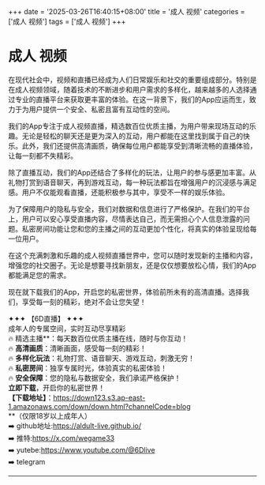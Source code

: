 +++
date = '2025-03-26T16:40:15+08:00'
title = '成人 视频'
categories = ['成人 视频']
tags = ['成人 视频']
+++

# 成人 视频

在现代社会中，视频和直播已经成为人们日常娱乐和社交的重要组成部分。特别是在成人视频领域，随着技术的不断进步和用户需求的多样化，越来越多的人选择通过专业的直播平台来获取更丰富的体验。在这一背景下，我们的App应运而生，致力于为用户提供一个安全、私密且富有互动性的空间。

我们的App专注于成人视频直播，精选数百位优质主播，为用户带来现场互动的乐趣。无论是轻松的聊天还是更为深入的互动，用户都能在这里找到属于自己的快乐。此外，我们还提供高清画质，确保每位用户都能享受到清晰流畅的直播体验，让每一刻都不失精彩。

除了直播互动，我们的App还结合了多样化的玩法，让用户的参与感更加丰富。从礼物打赏到语音聊天，再到游戏互动，每一种玩法都旨在增强用户的沉浸感与满足感。用户不仅能观看直播，还能积极参与其中，享受不一样的娱乐体验。

为了保障用户的隐私与安全，我们对数据和信息进行了严格保护。在我们的平台上，用户可以安心享受直播内容，尽情表达自己，而无需担心个人信息泄露的问题。私密房间功能让您和您的主播之间的互动更加个性化，将真实的体验呈现给每一位用户。

在这个充满刺激和乐趣的成人视频直播世界中，您可以随时发现新的主播和内容，增强您的社交圈子。无论是想要寻找新朋友，还是仅仅想要放松心情，我们的App都能满足您的需求。

现在就下载我们的App，开启您的私密世界，体验前所未有的高清直播。选择我们，享受每一刻的精彩，绝对不会让您失望！

✦✦✦ 【6D直播】 ✦✦✦  
成年人的专属空间，实时互动尽享精彩  
🔥 精选主播**：每天数百位优质主播在线，随时与你互动！  
🔥 **高清画质**：清晰画面，感受每一刻的精彩！  
🔥 **多样化玩法**：礼物打赏、语音聊天、游戏互动，刺激无穷！  
🔥 **私密房间**：独享专属时光，体验真实的私密体验！  
🔥 **安全保障**：您的隐私与数据安全，我们承诺严格保护！  
**立即下载**，开启你的私密世界！  
**【下载地址】**：https://down123.s3.ap-east-1.amazonaws.com/down/down.html?channelCode=blog  
**（仅限18岁以上成年人）  
➡️ github地址:https://aldult-live.github.io/  
➡️ 推特:https://x.com/wegame33  
➡️ yutebe:https://www.youtube.com/@6Dlive  
➡️ telegram

---
